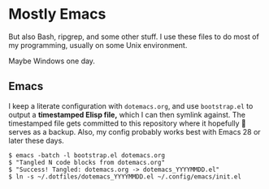 # Mostly Emacs
But also Bash, ripgrep, and some other stuff. I use these files to do most of my programming, usually on some Unix environment.

Maybe Windows one day.

## Emacs
I keep a literate configuration with `dotemacs.org`, and use `bootstrap.el` to output a __timestamped Elisp file,__ which I can then symlink against. The timestamped file gets committed to this repository where it hopefully :crossed_fingers: serves as a backup. Also, my config probably works best with Emacs 28 or later these days.

``` shell
$ emacs -batch -l bootstrap.el dotemacs.org
$ "Tangled N code blocks from dotemacs.org"
$ "Success! Tangled: dotemacs.org -> dotemacs_YYYYMMDD.el"
$ ln -s ~/.dotfiles/dotemacs_YYYYMMDD.el ~/.config/emacs/init.el
```
